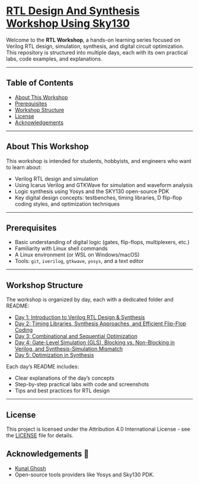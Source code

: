 
# [RTL Design And Synthesis Workshop Using Sky130](https://www.vlsisystemdesign.com/rtl-design-using-verilog-with-sky130-technology/)


Welcome to the **RTL Workshop**, a hands-on learning series focused on Verilog RTL design, simulation, synthesis, and digital circuit optimization. This repository is structured into multiple days, each with its own practical labs, code examples, and explanations.

---


## Table of Contents

- [About This Workshop](#about-this-workshop)
- [Prerequisites](#prerequisites)
- [Workshop Structure](#workshop-structure)
- [License](#license)
- [Acknowledgements](#acknowledgements)

---

## About This Workshop

This workshop is intended for students, hobbyists, and engineers who want to learn about:

- Verilog RTL design and simulation
- Using Icarus Verilog and GTKWave for simulation and waveform analysis
- Logic synthesis using Yosys and the SKY130 open-source PDK
- Key digital design concepts: testbenches, timing libraries, D flip-flop coding styles, and optimization techniques

---

## Prerequisites

- Basic understanding of digital logic (gates, flip-flops, multiplexers, etc.)
- Familiarity with Linux shell commands
- A Linux environment (or WSL on Windows/macOS)
- Tools: `git`, `iverilog`, `gtkwave`, `yosys`, and a text editor

---

## Workshop Structure

The workshop is organized by day, each with a dedicated folder and README:

- [Day 1: Introduction to Verilog RTL Design & Synthesis](Day_1/README.md)
- [Day 2: Timing Libraries, Synthesis Approaches, and Efficient Flip-Flop Coding](Day_2/README.md)
- [Day 3: Combinational and Sequential Optimization](Day_3/README.md)
- [Day 4: Gate-Level Simulation (GLS), Blocking vs. Non-Blocking in Verilog, and Synthesis-Simulation Mismatch ](Day_4/README.md)
- [Day 5: Optimization in Synthesis ](Day_5/README.md)

Each day’s README includes:
- Clear explanations of the day’s concepts
- Step-by-step practical labs with code and screenshots
- Tips and best practices for RTL design

---

## License

This project is licensed under the Attribution 4.0 International License - see the [LICENSE](./LICENSE) file for details.

## Acknowledgements 👑


*  [Kunal Ghosh](https://www.linkedin.com/in/kunal-ghosh-vlsisystemdesign-com-28084836/)
*  Open-source tools providers like Yosys and Sky130 PDK.
 
